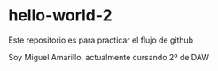 # hello-world-2
Este repositorio es para practicar el flujo de github

Soy Miguel Amarillo, actualmente cursando 2º de DAW
